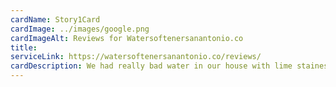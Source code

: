 ```yaml
---
cardName: Story1Card
cardImage: ../images/google.png
cardImageAlt: Reviews for Watersoftenersanantonio.co
title: 
serviceLink: https://watersoftenersanantonio.co/reviews/
cardDescription: We had really bad water in our house with lime staines and discoloring all over our appliances. When We got a new water system from this company it was awesome. 
---
```

